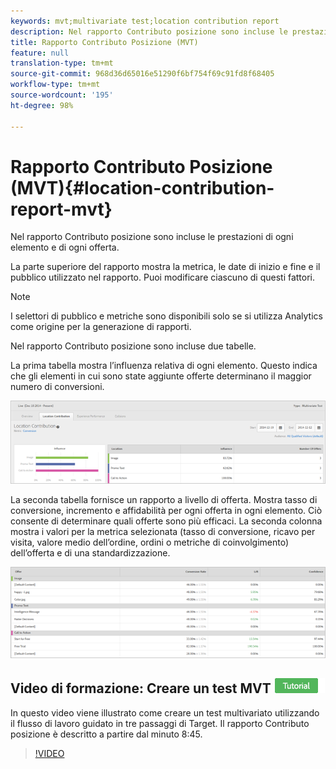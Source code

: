 ```yaml
---
keywords: mvt;multivariate test;location contribution report
description: Nel rapporto Contributo posizione sono incluse le prestazioni di ogni elemento e di ogni offerta.
title: Rapporto Contributo Posizione (MVT)
feature: null
translation-type: tm+mt
source-git-commit: 968d36d65016e51290f6bf754f69c91fd8f68405
workflow-type: tm+mt
source-wordcount: '195'
ht-degree: 98%

---
```



# Rapporto Contributo Posizione (MVT){#location-contribution-report-mvt}

Nel rapporto Contributo posizione sono incluse le prestazioni di ogni elemento e di ogni offerta.

La parte superiore del rapporto mostra la metrica, le date di inizio e fine e il pubblico utilizzato nel rapporto. Puoi modificare ciascuno di questi fattori.

>[!NOTE]
>
>I selettori di pubblico e metriche sono disponibili solo se si utilizza Analytics come origine per la generazione di rapporti.

Nel rapporto Contributo posizione sono incluse due tabelle.

La prima tabella mostra l’influenza relativa di ogni elemento. Questo indica che gli elementi in cui sono state aggiunte offerte determinano il maggior numero di conversioni.

![](assets/locationcontributiontop.png)

La seconda tabella fornisce un rapporto a livello di offerta. Mostra tasso di conversione, incremento e affidabilità per ogni offerta in ogni elemento. Ciò consente di determinare quali offerte sono più efficaci. La seconda colonna mostra i valori per la metrica selezionata (tasso di conversione, ricavo per visita, valore medio dell’ordine, ordini o metriche di coinvolgimento) dell’offerta e di una standardizzazione.

![](assets/locationcontributionbottom.png)

## Video di formazione: Creare un test MVT ![Badge di esercitazione](/help/assets/tutorial.png)

In questo video viene illustrato come creare un test multivariato utilizzando il flusso di lavoro guidato in tre passaggi di Target. Il rapporto Contributo posizione è descritto a partire dal minuto 8:45.

>[!VIDEO](https://video.tv.adobe.com/v/17395)